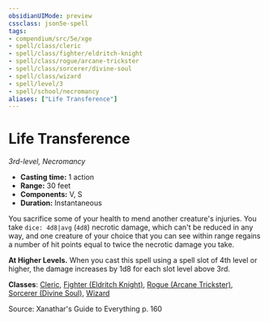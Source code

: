 ```yaml
---
obsidianUIMode: preview
cssclass: json5e-spell
tags:
- compendium/src/5e/xge
- spell/class/cleric
- spell/class/fighter/eldritch-knight
- spell/class/rogue/arcane-trickster
- spell/class/sorcerer/divine-soul
- spell/class/wizard
- spell/level/3
- spell/school/necromancy
aliases: ["Life Transference"]
---
```

# Life Transference
*3rd-level, Necromancy*  

- **Casting time:** 1 action
- **Range:** 30 feet
- **Components:** V, S
- **Duration:** Instantaneous

You sacrifice some of your health to mend another creature's injuries. You take `dice: 4d8|avg` (`4d8`) necrotic damage, which can't be reduced in any way, and one creature of your choice that you can see within range regains a number of hit points equal to twice the necrotic damage you take.

**At Higher Levels.** When you cast this spell using a spell slot of 4th level or higher, the damage increases by 1d8 for each slot level above 3rd.

**Classes**: [Cleric](/compendium/classes/cleric.md), [Fighter (Eldritch Knight)](/compendium/classes/fighter-eldritch-knight.md), [Rogue (Arcane Trickster)](/compendium/classes/rogue-arcane-trickster.md), [Sorcerer (Divine Soul)](/compendium/classes/sorcerer-divine-soul-xge.md), [Wizard](/compendium/classes/wizard.md)

Source: Xanathar's Guide to Everything p. 160